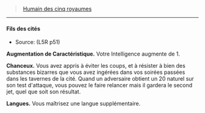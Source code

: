﻿---
!GenericItem
Id: l5r_human_hd.md#fils-des-cités
ParentLink: l5r_human_hd.md#humain-des-cinq-royaumes
Name: Fils des cités
ParentName: Humain des cinq royaumes
NameLevel: 4
Source: (L5R p51)
Attributes:
  Name: Fils des cités
  Markdown: >+
    #### <!--Name-->Fils des cités<!--/Name-->


    - Source: <!--Source-->(L5R p51)<!--/Source-->


    **Augmentation de Caractéristique.** Votre Intelligence augmente de 1.


    **Chanceux.** Vous avez appris à éviter les coups, et à résister à bien des substances bizarres que vous avez ingérées dans vos soirées passées dans les tavernes de la cité. Quand un adversaire obtient un 20 naturel sur son test d'attaque, vous pouvez le faire relancer mais il gardera le second jet, quel que soit son résultat.


    **Langues.** Vous maîtrisez une langue supplémentaire.

  Source: (L5R p51)
AttributesDictionary: >+
  Name: Fils des cités

  Markdown: >+

    #### <!--Name-->Fils des cités<!--/Name-->





    - Source: <!--Source-->(L5R p51)<!--/Source-->





    **Augmentation de Caractéristique.** Votre Intelligence augmente de 1.





    **Chanceux.** Vous avez appris à éviter les coups, et à résister à bien des substances bizarres que vous avez ingérées dans vos soirées passées dans les tavernes de la cité. Quand un adversaire obtient un 20 naturel sur son test d'attaque, vous pouvez le faire relancer mais il gardera le second jet, quel que soit son résultat.





    **Langues.** Vous maîtrisez une langue supplémentaire.



  Source: (L5R p51)

---
> [Humain des cinq royaumes](hd_l5r_human.md)

---

#### Fils des cités

- Source: (L5R p51)

**Augmentation de Caractéristique.** Votre Intelligence augmente de 1.

**Chanceux.** Vous avez appris à éviter les coups, et à résister à bien des substances bizarres que vous avez ingérées dans vos soirées passées dans les tavernes de la cité. Quand un adversaire obtient un 20 naturel sur son test d'attaque, vous pouvez le faire relancer mais il gardera le second jet, quel que soit son résultat.

**Langues.** Vous maîtrisez une langue supplémentaire.

